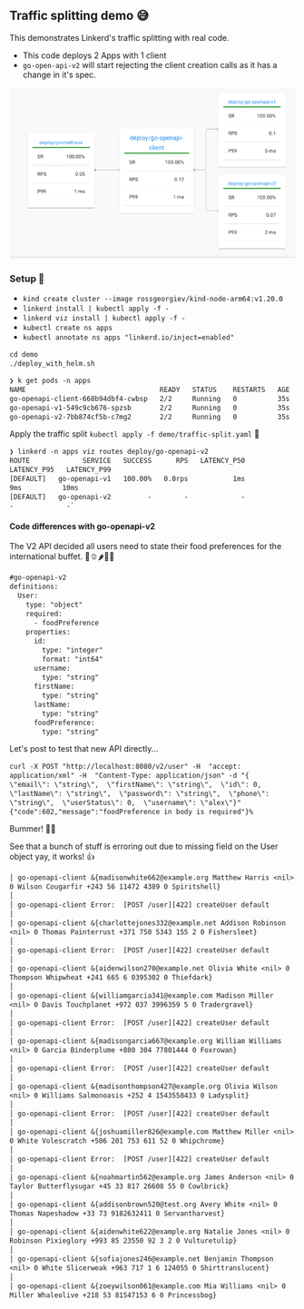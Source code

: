 ## Traffic splitting demo 😅

This demonstrates Linkerd's traffic splitting with real code.

- This code deploys 2 Apps with 1 client
- `go-open-api-v2` will start rejecting the client creation calls as it has a change in it's spec.


![images](images/splitting.png)


### Setup 🙋


- `kind create cluster --image rossgeorgiev/kind-node-arm64:v1.20.0`
- `linkerd install | kubectl apply -f -`
- `linkerd viz install | kubectl apply -f -`
- `kubectl create ns apps`
- `kubectl annotate ns apps "linkerd.io/inject=enabled"`

```
cd demo
./deploy_with_helm.sh
```

```
❯ k get pods -n apps
NAME                                 READY   STATUS    RESTARTS   AGE
go-openapi-client-668b94dbf4-cwbsp   2/2     Running   0          35s
go-openapi-v1-549c9cb676-spzsb       2/2     Running   0          35s
go-openapi-v2-7bb874cf5b-c7mg2       2/2     Running   0          35s
```


Apply the traffic split `kubectl apply -f demo/traffic-split.yaml` 💅

```
❯ linkerd -n apps viz routes deploy/go-openapi-v2
ROUTE             SERVICE   SUCCESS      RPS   LATENCY_P50   LATENCY_P95   LATENCY_P99
[DEFAULT]   go-openapi-v1   100.00%   0.0rps           1ms           9ms          10ms
[DEFAULT]   go-openapi-v2         -        -             -             -             -`
```


#### Code differences with go-openapi-v2

The V2 API decided all users need to state their food preferences for the international buffet. 🥝🫑🌶🥒🥬

```
#go-openapi-v2
definitions:
  User:
    type: "object"
    required:
      - foodPreference
    properties:
      id:
        type: "integer"
        format: "int64"
      username:
        type: "string"
      firstName:
        type: "string"
      lastName:
        type: "string"
      foodPreference:
        type: "string"
```

Let's post to test that new API directly...

```
curl -X POST "http://localhost:8080/v2/user" -H  "accept: application/xml" -H  "Content-Type: application/json" -d "{  \"email\": \"string\",  \"firstName\": \"string\",  \"id\": 0,  \"lastName\": \"string\",  \"password\": \"string\",  \"phone\": \"string\",  \"userStatus\": 0,  \"username\": \"alex\"}"
{"code":602,"message":"foodPreference in body is required"}%
```

Bummer! 🙅🏽

See that a bunch of stuff is erroring out due to missing field on the User object yay, it works! 👍


```
│ go-openapi-client &{madisonwhite662@example.org Matthew Harris <nil> 0 Wilson Cougarfir +243 56 11472 4389 0 Spiritshell}                                                           │
│ go-openapi-client Error:  [POST /user][422] createUser default                                                                                                                      │
│ go-openapi-client &{charlottejones332@example.net Addison Robinson <nil> 0 Thomas Painterrust +371 750 5343 155 2 0 Fishersleet}                                                    │
│ go-openapi-client Error:  [POST /user][422] createUser default                                                                                                                      │
│ go-openapi-client &{aidenwilson270@example.net Olivia White <nil> 0 Thompson Whipwheat +241 665 6 0395302 0 Thiefdark}                                                              │
│ go-openapi-client &{williamgarcia341@example.com Madison Miller <nil> 0 Davis Touchplanet +972 037 3996359 5 0 Tradergravel}                                                        │
│ go-openapi-client Error:  [POST /user][422] createUser default                                                                                                                      │
│ go-openapi-client &{madisongarcia667@example.org William Williams <nil> 0 Garcia Binderplume +880 304 77801444 0 Foxrowan}                                                          │
│ go-openapi-client Error:  [POST /user][422] createUser default                                                                                                                      │
│ go-openapi-client &{madisonthompson427@example.org Olivia Wilson <nil> 0 Williams Salmonoasis +252 4 1543558433 0 Ladysplit}                                                        │
│ go-openapi-client Error:  [POST /user][422] createUser default                                                                                                                      │
│ go-openapi-client &{joshuamiller826@example.com Matthew Miller <nil> 0 White Volescratch +506 201 753 611 52 0 Whipchrome}                                                          │
│ go-openapi-client Error:  [POST /user][422] createUser default                                                                                                                      │
│ go-openapi-client &{noahmartin562@example.org James Anderson <nil> 0 Taylor Butterflysugar +45 33 817 26608 55 0 Cowlbrick}                                                         │
│ go-openapi-client &{addisonbrown520@test.org Avery White <nil> 0 Thomas Napeshadow +33 73 9182632411 0 Servantharvest}                                                              │
│ go-openapi-client &{aidenwhite622@example.org Natalie Jones <nil> 0 Robinson Pixieglory +993 85 23550 92 3 2 0 Vulturetulip}                                                        │
│ go-openapi-client &{sofiajones246@example.net Benjamin Thompson <nil> 0 White Slicerweak +963 717 1 6 124055 0 Shirttranslucent}                                                    │
│ go-openapi-client &{zoeywilson061@example.com Mia Williams <nil> 0 Miller Whaleolive +218 53 81547153 6 0 Princessbog}
```

